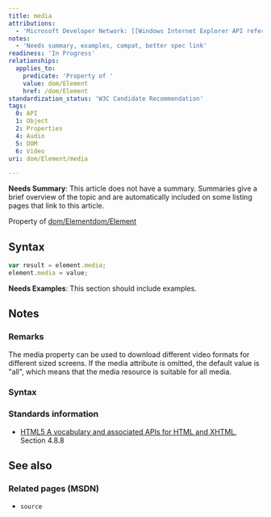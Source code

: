 ```yaml
---
title: media
attributions:
  - 'Microsoft Developer Network: [[Windows Internet Explorer API reference](http://msdn.microsoft.com/en-us/library/ie/hh828809%28v=vs.85%29.aspx) Article]'
notes:
  - 'Needs summary, examples, compat, better spec link'
readiness: 'In Progress'
relationships:
  applies_to:
    predicate: 'Property of '
    value: dom/Element
    href: /dom/Element
standardization_status: 'W3C Candidate Recommendation'
tags:
  0: API
  1: Object
  2: Properties
  4: Audio
  5: DOM
  6: Video
uri: dom/Element/media

---
```

**Needs Summary**: This article does not have a summary. Summaries give a brief overview of the topic and are automatically included on some listing pages that link to this article.

Property of [dom/Element](/dom/Element)[dom/Element](/dom/Element)

## <span>Syntax</span>

``` js
var result = element.media;
element.media = value;
```

**Needs Examples**: This section should include examples.

## <span>Notes</span>

### <span>Remarks</span>

The media property can be used to download different video formats for different sized screens. If the media attribute is omitted, the default value is "all", which means that the media resource is suitable for all media.

### <span>Syntax</span>

### <span>Standards information</span>

-   [HTML5 A vocabulary and associated APIs for HTML and XHTML](http://go.microsoft.com/fwlink/p/?linkid=221374), Section 4.8.8

## <span>See also</span>

### <span>Related pages (MSDN)</span>

-   `source`
